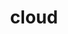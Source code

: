 ---
layout: smileys&emotion
title: cloud
emoji: cloud
permalink: ☁.html
image: assets/img/3moji/cloud.png
---